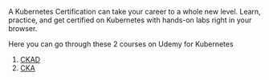A Kubernetes Certification can take your career to a whole new level. Learn, practice, and get certified on Kubernetes with hands-on labs right in your browser.

Here you can go through these 2 courses on Udemy for Kubernetes 
1. [CKAD](https://www.udemy.com/course/certified-kubernetes-application-developer/) 
2. [CKA](https://www.udemy.com/course/certified-kubernetes-administrator/) 

